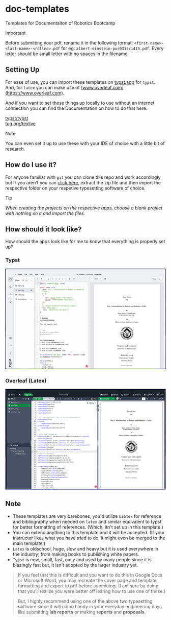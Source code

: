 # doc-templates
Templates for Documentaiton of Robotics Bootcamp

> [!IMPORTANT]  
>  Before submitting your pdf, rename it in the following format:
> `<first-name>-<last-name>-<rollno>.pdf` for eg: `albert-einstein-pur031sci415.pdf`.
> Every letter should be small letter with no spaces in the filename.

## Setting Up
For ease of use, you can import these templates on [typst.app](https://typst.app) for `typst`.  
And, for `latex` you can make use of [www.overleaf.com](https://www.overleaf.com).

And if you want to set these things up locally to use without an internet connection you can find the Documentation on how to do that here:

[typst/typst](https://github.com/typst/typst)  
[tug.org/texlive](https://tug.org/texlive)

> [!NOTE]
> You can even set it up to use these with your IDE of choice with a little bit of research.

## How do I use it?
For anyone familiar with `git` you can clone this repo and work accordingly but if you aren't you can [click here](https://github.com/Robotics-Club-IOEPC/doc-templates/archive/refs/heads/main.zip), extract the zip file and then import the respective folder on your respetive typesetting software of choice.

> [!TIP]
> _When creating the projects on the respective apps, choose a blank project with nothing on it and import the files._

## How should it look like?
How should the apps look like for me to know that everything is properly set up?

### Typst
![Typst](./images/typstapp.png)

### Overleaf (Latex)
![Latex](./images/overleaf.png)

## Note
- These templates are very barebones, you'd utilize `bibtex` for reference and bibliography when needed on `latex` and similar equivalent to typst for better formatting of references. (Which, itn't set up in this template.)
- You can extend anything to this template and it will be accepted. (If your instructor likes what you have tried to do, it might even be merged to the main template.)
- `Latex` is oldschool, huge, slow and heavy but it is used everywhere in the industry; from making books to publishing white papers. 
- `Typst` is new, small, fast, easy and used by many people since it is blazingly fast but, it isn't adopted by the larger industry yet.

> If you feel that this is difficult and you want to do this in Google Docs or Microsoft Word, you may recreate the cover page and template formatting and export to pdf before submitting. (I am sure by doing that you'll realize you were better off learing how to use one of these.)

> But, I highly recommend using one of the above two typesetting software since it will come handy in your everyday engineering days like submitting **lab reports** or making **reports** and **proposals**.
